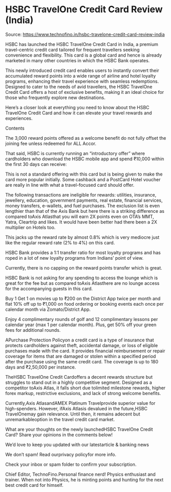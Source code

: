 # HSBC TravelOne Credit Card Review (India)

Source: https://www.technofino.in/hsbc-travelone-credit-card-review-india

HSBC has launched the HSBC TravelOne Credit Card in India, a premium travel-centric credit card tailored for frequent travellers seeking convenience and flexibility. This card is a global card and hence is already marketed in many other countries in which the HSBC Bank operates.

This newly introduced credit card enables users to instantly convert their accumulated reward points into a wide range of airline and hotel loyalty programs, enhancing their travel experience with seamless redemptions. Designed to cater to the needs of avid travellers, the HSBC TravelOne Credit Card offers a host of exclusive benefits, making it an ideal choice for those who frequently explore new destinations.

Here’s a closer look at everything you need to know about the HSBC TravelOne Credit Card and how it can elevate your travel rewards and experiences.

Contents

The 3,000 reward points offered as a welcome benefit do not fully offset the joining fee unless redeemed for ALL Accor.

That said, HSBC is currently running an “introductory offer” where cardholders who download the HSBC mobile app and spend ₹10,000 within the first 30 days can receive:

This is not a standard offering with this card but is being given to make the card more popular initially. Some cashback and a PostCard Hotel voucher are really in line with what a travel-focused card should offer.

The following transactions are ineligible for rewards: utilities, insurance, jewellery, education, government payments, real estate, financial services, money transfers, e-wallets, and fuel purchases. The exclusion list is even lengthier than that of the Axis Bank but here there is a striking difference as compared toAxis Atlasthat you will earn 2X points even on OTA’s MMT, Yatra, Cleartrip and likes. It would have been better had there been a 2X multiplier on Hotels too.

This jacks up the reward rate by almost 0.8% which is very mediocre just like the regular reward rate (2% to 4%) on this card.

HSBC Bank provides a 1:1 transfer ratio for most loyalty programs and has roped in a lot of new loyalty programs from Indians’ point of view.

Currently, there is no capping on the reward points transfer which is great.

HSBC Bank is not asking for any spending to access the lounge which is great for the fee but as compared toAxis Atlasthere are no lounge access for the accompanying guests in this card.

Buy 1 Get 1 on movies up to ₹200 on the District App twice per month and flat 10% off up to ₹1,000 on food ordering or booking events each once per calendar month via Zomato/District App.

Enjoy 4 complimentary rounds of golf and 12 complimentary lessons per calendar year (max 1 per calendar month). Plus, get 50% off your green fees for additional rounds.

APurchase Protection Policyon a credit card is a type of insurance that protects cardholders against theft, accidental damage, or loss of eligible purchases made with the card. It provides financial reimbursement or repair coverage for items that are damaged or stolen within a specified period after the purchase using the same credit card. The coverage is up to 180 days and ₹2,50,000 per instance.

TheHSBC TravelOne Credit Cardoffers a decent rewards structure but struggles to stand out in a highly competitive segment. Designed as a competitor toAxis Atlas, it falls short due tolimited milestone rewards, higher forex markup, restrictive exclusions, and lack of strong welcome benefits.

Currently,Axis AtlasandAMEX Platinum Travelprovide superior value for high-spenders. However, ifAxis Atlasis devalued in the future,HSBC TravelOnemay gain relevance. Until then, it remains adecent but unremarkableoption in the travel credit card market.

What are your thoughts on the newly launchedHSBC TravelOne Credit Card? Share your opinions in the comments below!

We’d love to keep you updated with our latestarticle & banking news

We don’t spam! Read ourprivacy policyfor more info.

Check your inbox or spam folder to confirm your subscription.

Chief Editor, TechnoFino.Personal finance nerd! Physics enthusiast and trainer. When not into Physics, he is minting points and hunting for the next best credit card for himself.